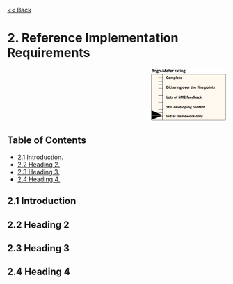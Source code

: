 [<< Back](../)

# 2. Reference Implementation Requirements
<p align="right"><img src="../figures/bogo_ifo.png" alt="scope" title="Scope" width="35%"/></p>

## Table of Contents
* [2.1 Introduction.](#1.1)
* [2.2 Heading 2.](#1.2)
* [2.3 Heading 3.](#1.3)
* [2.4 Heading 4.](#1.4)

<a name="2.1"></a>
## 2.1 Introduction


<a name="2.2"></a>
## 2.2 Heading 2


<a name="2.3"></a>
## 2.3 Heading 3


<a name="2.4"></a>
## 2.4 Heading 4